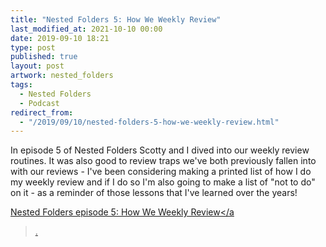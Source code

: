 ```yaml
---
title: "Nested Folders 5: How We Weekly Review"
last_modified_at: 2021-10-10 00:00
date: 2019-09-10 18:21
type: post
published: true
layout: post
artwork: nested_folders
tags:
  - Nested Folders
  - Podcast
redirect_from:
  - "/2019/09/10/nested-folders-5-how-we-weekly-review.html"
---
```



  In episode 5 of Nested Folders Scotty and I dived into our weekly review
  routines. It was also good to review traps we've both previously fallen into
  with our reviews - I've been considering making a printed list of how I do my
  weekly review and if I do so I'm also going to make a list of "not to do" on
  it - as a reminder of those lessons that I've learned over the years!  

<!--more-->

  <a
    href="https://nestedfolderspodcast.com/podcast/episode-5-how-we-weekly-review/"
    >Nested Folders episode 5: How We Weekly Review</a
  >.  
